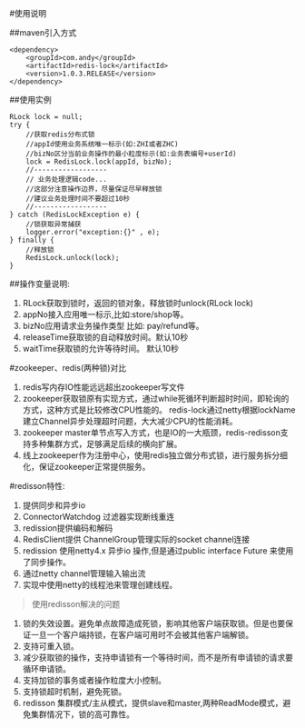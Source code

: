 #使用说明

##maven引入方式

    <dependency>
        <groupId>com.andy</groupId>
        <artifactId>redis-lock</artifactId>
        <version>1.0.3.RELEASE</version>
    </dependency>

##使用实例

    RLock lock = null;
    try {
        //获取redis分布式锁
        //appId使用业务系统唯一标示(如:ZHI或者ZHC)
        //bizNo区分当前业务操作的最小粒度标示(如:业务表编号+userId)
        lock = RedisLock.lock(appId, bizNo);
        //------------------
        // 业务处理逻辑code...
        //这部分注意操作边界，尽量保证尽早释放锁
        //建议业务处理时间不要超过10秒
        //------------------
    } catch (RedisLockException e) {
        //锁获取异常捕获
        logger.error("exception:{}" , e);
    } finally {
        //释放锁
        RedisLock.unlock(lock);
    }

##操作变量说明:

1.	RLock获取到锁时，返回的锁对象，释放锁时unlock(RLock lock) 
2.	appNo接入应用唯一标示,比如:store/shop等。
3.	bizNo应用请求业务操作类型 比如: pay/refund等。
4.	releaseTime获取锁的自动释放时间。默认10秒
5.	waitTime获取锁的允许等待时间。 默认10秒

#zookeeper、redis(两种锁)对比

1. redis写内存IO性能远远超出zookeeper写文件
2. zookeeper获取锁原有实现方式，通过while死循环判断超时时间，即轮询的方式，这种方式是比较修改CPU性能的。
redis-lock通过netty根据lockName建立Channel异步处理超时问题，大大减少CPU的性能消耗。
3. zookeeper master单节点写入方式，也是IO的一大瓶颈，redis-redisson支持多种集群方式，足够满足后续的横向扩展。
4. 线上zookeeper作为注册中心，使用redis独立做分布式锁，进行服务拆分细化，保证zookeeper正常提供服务。

#redisson特性:

1. 提供同步和异步io
2. ConnectorWatchdog 过滤器实现断线重连
3. redission提供编码和解码
4. RedisClient提供 ChannelGroup管理实际的socket channel连接
5. redission 使用netty4.x  异步io 操作,但是通过public interface Future  来使用了同步操作。
6. 通过netty channel管理输入输出流
7. 实现中使用netty的线程池来管理创建线程。

>使用redisson解决的问题
>
1. 锁的失效设置。避免单点故障造成死锁，影响其他客户端获取锁。但是也要保证一旦一个客户端持锁，在客户端可用时不会被其他客户端解锁。
2. 支持可重入锁。
3. 减少获取锁的操作，支持申请锁有一个等待时间，而不是所有申请锁的请求要循环申请锁。
4. 支持加锁的事务或者操作粒度大小控制。
5. 支持锁超时机制，避免死锁。
6. redisson 集群模式/主从模式，提供slave和master,两种ReadMode模式，避免集群情况下，锁的高可靠性。

